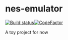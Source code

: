# nes-emulator

[![Build status](https://ci.appveyor.com/api/projects/status/pl3jds0cl0tse132/branch/develop?svg=true)](https://ci.appveyor.com/project/patchandthat/nes-emulator/branch/develop)[![CodeFactor](https://www.codefactor.io/repository/github/patchandthat/nes-emulator/badge)](https://www.codefactor.io/repository/github/patchandthat/nes-emulator)

A toy project for now
